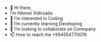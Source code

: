 - 👋 Hi there,
-  I’m Hikmət Xidirzadə
- 👀 I’m interested in Coding
- 🌱 I’m currently learning Developing
- 💞️ I’m looking to collaborate on Comnpany
- 📫 How to reach me +994554770076

<!---
HikmetXidirzada57/HikmetXidirzada57 is a ✨ special ✨ repository because its `README.md` (this file) appears on your GitHub profile.
You can click the Preview link to take a look at your changes.
--->
